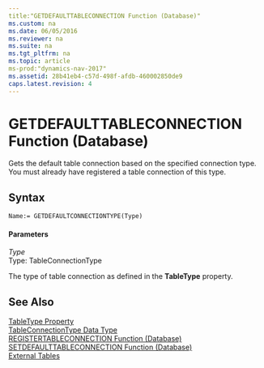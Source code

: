 ```yaml
---
title:"GETDEFAULTTABLECONNECTION Function (Database)"
ms.custom: na
ms.date: 06/05/2016
ms.reviewer: na
ms.suite: na
ms.tgt_pltfrm: na
ms.topic: article
ms-prod:"dynamics-nav-2017"
ms.assetid: 28b41eb4-c57d-498f-afdb-460002850de9
caps.latest.revision: 4
---
```

# GETDEFAULTTABLECONNECTION Function (Database)
Gets the default table connection based on the specified connection type. You must already have registered a table connection of this type.  
  
## Syntax  
  
```  
Name:= GETDEFAULTCONNECTIONTYPE(Type)  
```  
  
#### Parameters  
 *Type*  
 Type: TableConnectionType  
  
 The type of table connection as defined in the **TableType** property.  
  
## See Also  
 [TableType Property](TableType-Property.md)   
 [TableConnectionType Data Type](TableConnectionType-Data-Type.md)   
 [REGISTERTABLECONNECTION Function \(Database\)](REGISTERTABLECONNECTION-Function--Database-.md)   
 [SETDEFAULTTABLECONNECTION Function \(Database\)](SETDEFAULTTABLECONNECTION-Function--Database-.md)   
 [External Tables](External-Tables.md)